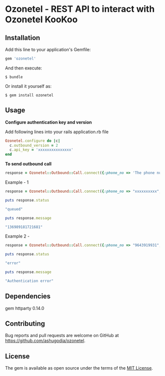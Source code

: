 # Ozonetel - REST API to interact with Ozonetel KooKoo

## Installation

Add this line to your application's Gemfile:

```ruby
gem 'ozonetel'
```

And then execute:

    $ bundle

Or install it yourself as:

    $ gem install ozonetel

## Usage

 **Configure authentication key and version**

  Add following lines into your rails application.rb file
  ```ruby
  Ozonetel.configure do |c|
    c.outbound_version = 2
    c.api_key = 'xxxxxxxxxxxxxxx'
  end
  ```
 **To send outbound call**
 ```ruby
 response = Ozonetel::Outbound::Call.connect({:phone_no => 'The phone number to place the call to', :extra_data => 'Your KooKoo Tunes', :caller_id => 'Your ozonetel caller id', :url => 'Your application url', :callback_url => 'URL which will be called after the call is finished.'})
```
 Example - 1
 ```ruby
 response = Ozonetel::Outbound::Call.connect({:phone_no => "xxxxxxxxxx", :extra_data =>"<response><playtext>ILove KooKoo</playtext><hangup/></response>"})

 puts response.status

 "queued"

 puts response.message

 "136989181721681"
```
 Example 2 -
 ```ruby
 response = Ozonetel::Outbound::Call.connect({:phone_no => "9643919931", :extra_data =>"<response><playtext>ILove KooKoo</playtext><hangup/></response>"})

 puts response.status

 "error"

 puts response.message

 "Authentication error"
```
## Dependencies

 gem httparty 0.14.0

## Contributing

Bug reports and pull requests are welcome on GitHub at https://github.com/ashugodia/ozonetel.


## License

The gem is available as open source under the terms of the [MIT License](http://opensource.org/licenses/MIT).

